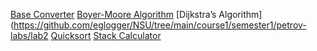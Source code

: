 [Base Converter](https://github.com/eglogger/NSU/tree/main/course1/semester1/petrov-labs/lab0)
[Boyer-Moore Algorithm](https://github.com/eglogger/NSU/tree/main/course1/semester1/petrov-labs/lab1-0)
[Dijkstra’s Algorithm](https://github.com/eglogger/NSU/tree/main/course1/semester1/petrov-labs/lab2
[Quicksort](https://github.com/eglogger/NSU/tree/main/course1/semester1/petrov-labs/lab3-1)
[Stack Calculator](https://github.com/eglogger/NSU/tree/main/course1/semester1/petrov-labs/lab4)

